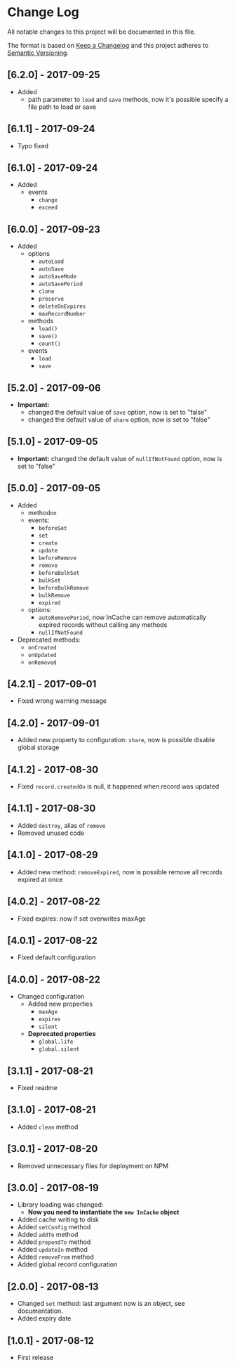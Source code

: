 # Change Log
All notable changes to this project will be documented in this file.

The format is based on [Keep a Changelog](http://keepachangelog.com/)
and this project adheres to [Semantic Versioning](http://semver.org/).

## [6.2.0] - 2017-09-25
- Added
    - path parameter to `load` and `save` methods, now it's possible specify a file path to load or save

## [6.1.1] - 2017-09-24
- Typo fixed

## [6.1.0] - 2017-09-24
- Added
    - events
        - `change`
        - `exceed`

## [6.0.0] - 2017-09-23
- Added
    - options
        - `autoLoad`
        - `autoSave`
        - `autoSaveMode`
        - `autoSavePeriod`
        - `clone`
        - `preserve`
        - `deleteOnExpires`
        - `maxRecordNumber`
    - methods
        - `load()`
        - `save()` 
        - `count()` 
    - events
        - `load`
        - `save`    

## [5.2.0] - 2017-09-06
- **Important:** 
    - changed the default value of `save` option, now is set to "false"
    - changed the default value of `share` option, now is set to "false"

## [5.1.0] - 2017-09-05
- **Important:** changed the default value of `nullIfNotFound` option, now is set to "false"

## [5.0.0] - 2017-09-05
- Added
    - method`on`
    - events:
        - `beforeSet`
        - `set`
        - `create`
        - `update`
        - `beforeRemove`
        - `remove`
        - `beforeBulkSet`
        - `bulkSet`
        - `beforeBulkRemove`
        - `bulkRemove`
        - `expired`
    - options: 
        - `autoRemovePeriod`, now InCache can remove automatically expired records without calling any methods
        - `nullIfNotFound`
- Deprecated methods:
    - `onCreated`
    - `onUpdated`
    - `onRemoved`

## [4.2.1] - 2017-09-01
- Fixed wrong warning message

## [4.2.0] - 2017-09-01
- Added new property to configuration: `share`, now is possible disable global storage

## [4.1.2] - 2017-08-30
- Fixed `record.createdOn` is null, it happened when record was updated

## [4.1.1] - 2017-08-30
- Added `destroy`, alias of `remove`
- Removed unused code

## [4.1.0] - 2017-08-29
- Added new method: `removeExpired`, now is possible remove all records expired at once

## [4.0.2] - 2017-08-22
- Fixed expires: now if set overwrites maxAge

## [4.0.1] - 2017-08-22
- Fixed default configuration

## [4.0.0] - 2017-08-22
- Changed configuration
    - Added new properties
        - `maxAge`
        - `expires`
        - `silent`
    - **Deprecated properties**
        - `global.life`    
        - `global.silent`    

## [3.1.1] - 2017-08-21
- Fixed readme

## [3.1.0] - 2017-08-21
- Added `clean` method

## [3.0.1] - 2017-08-20
- Removed unnecessary files for deployment on NPM

## [3.0.0] - 2017-08-19
- Library loading was changed:
    - **Now you need to instantiate the `new InCache` object**
- Added cache writing to disk
- Added `setConfig` method
- Added `addTo` method
- Added `prependTo` method
- Added `updateIn` method
- Added `removeFrom` method
- Added global record configuration

## [2.0.0] - 2017-08-13
- Changed `set` method: last argument now is an object, see documentation.
- Added expiry date

## [1.0.1] - 2017-08-12
- First release